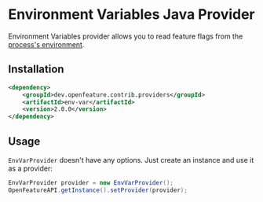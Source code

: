 # Environment Variables Java Provider

Environment Variables provider allows you to read feature flags from the [process's environment](https://en.wikipedia.org/wiki/Environment_variable).

## Installation

<!-- x-release-please-start-version -->

```xml
<dependency>
    <groupId>dev.openfeature.contrib.providers</groupId>
    <artifactId>env-var</artifactId>
    <version>2.0.0</version>
</dependency>
```

<!-- x-release-please-end-version -->

## Usage

`EnvVarProvider` doesn't have any options.
Just create an instance and use it as a provider:

```java
EnvVarProvider provider = new EnvVarProvider();
OpenFeatureAPI.getInstance().setProvider(provider);
```

